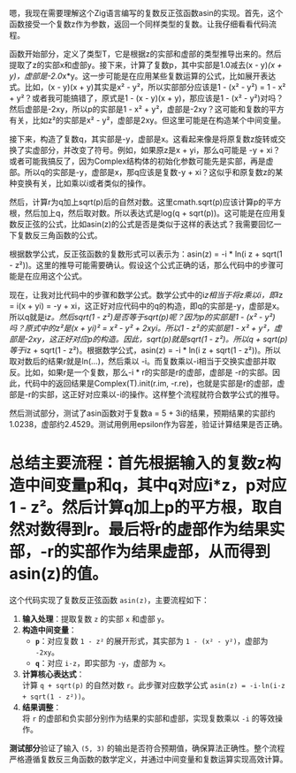 嗯，我现在需要理解这个Zig语言编写的复数反正弦函数asin的实现。首先，这个函数接受一个复数z作为参数，返回一个同样类型的复数。让我仔细看看代码流程。

函数开始部分，定义了类型T，它是根据z的实部和虚部的类型推导出来的。然后提取了z的实部x和虚部y。接下来，计算了复数p，其中实部是1.0减去(x - y)*(x + y)，虚部是-2.0*x*y。这一步可能是在应用某些复数运算的公式，比如展开表达式。比如，(x - y)(x + y)其实是x² - y²，所以实部部分应该是1 - (x² - y²) = 1 - x² + y²？或者我可能搞错了，原式是1 - (x - y)(x + y)，那应该是1 - (x² - y²)对吗？然后虚部是-2xy，所以p的实部是1 - x² + y²，虚部是-2xy？这可能和复数的平方有关，比如z²的实部是x² - y²，虚部是2xy。但这里可能是在构造某个中间变量。

接下来，构造了复数q，其实部是-y，虚部是x。这看起来像是将原复数z旋转或交换了实虚部分，并改变了符号。例如，如果原z是x + yi，那么q可能是 -y + xi？或者可能我搞反了，因为Complex结构体的初始化参数可能先是实部，再是虚部。所以q的实部是-y，虚部是x，那q应该是复数-y + xi？这似乎和原复数z的某种变换有关，比如乘以i或者类似的操作。

然后，计算r为q加上sqrt(p)后的自然对数。这里cmath.sqrt(p)应该计算p的平方根，然后加上q，然后取对数。所以表达式是log(q + sqrt(p))。这可能是在应用复数反正弦的公式，比如asin(z)的公式是否是类似于这样的表达式？我需要回忆一下复数反三角函数的公式。

根据数学公式，反正弦函数的复数形式可以表示为：asin(z) = -i * ln(i z + sqrt(1 - z²))。这里的推导可能需要确认。假设这个公式正确的话，那么代码中的步骤可能是在应用这个公式。

现在，让我对比代码中的步骤和数学公式。数学公式中的i*z相当于将z乘以i，即i*z = i(x + yi) = -y + xi，这正好对应代码中的q的构造，即q的实部是-y，虚部是x。所以q就是i*z。然后sqrt(1 - z²)是否等于sqrt(p)呢？因为p的实部是1 - (x² - y²)吗？原式中的z²是(x + yi)² = x² - y² + 2xyi。所以1 - z²的实部是1 - x² + y²，虚部是-2xy，这正好对应p的构造。因此，sqrt(p)就是sqrt(1 - z²)。所以q + sqrt(p)等于i*z + sqrt(1 - z²)。根据数学公式，asin(z) = -i * ln(i z + sqrt(1 - z²))。所以取对数后的结果r就是ln(...)，然后乘以 -i。而复数乘以-i相当于交换实虚部并取反。比如，如果r是一个复数，那么-i * r的实部是r的虚部，虚部是 -r的实部。因此，代码中的返回结果是Complex(T).init(r.im, -r.re)，也就是实部是r的虚部，虚部是-r的实部，这正好对应乘以-i的操作。这样整个流程就符合数学公式的推导。

然后测试部分，测试了asin函数对于复数a = 5 + 3i的结果，预期结果的实部约1.0238，虚部约2.4529。测试用例用epsilon作为容差，验证计算结果是否正确。

总结主要流程：首先根据输入的复数z构造中间变量p和q，其中q对应i*z，p对应1 - z²。然后计算q加上p的平方根，取自然对数得到r。最后将r的虚部作为结果实部，-r的实部作为结果虚部，从而得到asin(z)的值。
================================================
这个代码实现了复数反正弦函数 `asin(z)`，主要流程如下：

1. **输入处理**：提取复数 `z` 的实部 `x` 和虚部 `y`。
2. **构造中间变量**：
   - **`p`**：对应复数 `1 - z²` 的展开形式，其实部为 `1 - (x² - y²)`，虚部为 `-2xy`。
   - **`q`**：对应 `i·z`，即实部为 `-y`，虚部为 `x`。
3. **计算核心表达式**：  
   计算 `q + sqrt(p)` 的自然对数 `r`。此步骤对应数学公式 `asin(z) = -i·ln(i·z + sqrt(1 - z²))`。
4. **结果调整**：  
   将 `r` 的虚部和负实部分别作为结果的实部和虚部，实现复数乘以 `-i` 的等效操作。

**测试部分**验证了输入 `(5, 3)` 的输出是否符合预期值，确保算法正确性。整个流程严格遵循复数反三角函数的数学定义，并通过中间变量和复数运算实现高效计算。